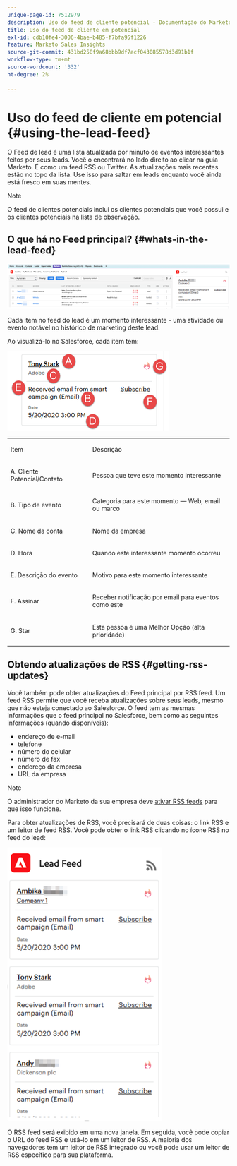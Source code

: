 ```yaml
---
unique-page-id: 7512979
description: Uso do feed de cliente potencial - Documentação do Marketo - Documentação do produto
title: Uso do feed de cliente em potencial
exl-id: cdb10fe4-3006-4bae-b485-f7bfa95f1226
feature: Marketo Sales Insights
source-git-commit: 431bd258f9a68bbb9df7acf043085578d3d91b1f
workflow-type: tm+mt
source-wordcount: '332'
ht-degree: 2%

---
```


# Uso do feed de cliente em potencial {#using-the-lead-feed}

O Feed de lead é uma lista atualizada por minuto de eventos interessantes feitos por seus leads. Você o encontrará no lado direito ao clicar na guia Marketo. É como um feed RSS ou Twitter. As atualizações mais recentes estão no topo da lista. Use isso para saltar em leads enquanto você ainda está fresco em suas mentes.

>[!NOTE]
>
>O feed de clientes potenciais inclui os clientes potenciais que você possui e os clientes potenciais na lista de observação.

## O que há no Feed principal? {#whats-in-the-lead-feed}

![](assets/using-the-lead-feed-1.png)

Cada item no feed do lead é um momento interessante - uma atividade ou evento notável no histórico de marketing deste lead.

Ao visualizá-lo no Salesforce, cada item tem:

![](assets/using-the-lead-feed-2.png)

<table> 
 <colgroup> 
  <col> 
  <col> 
 </colgroup> 
 <tbody> 
  <tr> 
   <td><p>Item</p></td> 
   <td><p>Descrição</p></td> 
  </tr> 
  <tr> 
   <td><p>A. Cliente Potencial/Contato</p></td> 
   <td><p>Pessoa que teve este momento interessante</p></td> 
  </tr> 
  <tr> 
   <td><p>B. Tipo de evento</p></td> 
   <td><p>Categoria para este momento — Web, email ou marco</p></td> 
  </tr> 
  <tr> 
   <td><p>C. Nome da conta</p></td> 
   <td><p>Nome da empresa</p></td> 
  </tr> 
  <tr> 
   <td><p>D. Hora</p></td> 
   <td><p>Quando este interessante momento ocorreu</p></td> 
  </tr> 
  <tr> 
   <td><p>E. Descrição do evento</p></td> 
   <td><p>Motivo para este momento interessante</p></td> 
  </tr> 
  <tr> 
   <td><p>F. Assinar</p></td> 
   <td><p>Receber notificação por email para eventos como este</p></td> 
  </tr> 
  <tr> 
   <td><p>G. Star</p></td> 
   <td><p>Esta pessoa é uma Melhor Opção (alta prioridade)</p></td> 
  </tr> 
 </tbody> 
</table>

## Obtendo atualizações de RSS {#getting-rss-updates}

Você também pode obter atualizações do Feed principal por RSS feed.  Um feed RSS permite que você receba atualizações sobre seus leads, mesmo que não esteja conectado ao Salesforce. O feed tem as mesmas informações que o feed principal no Salesforce, bem como as seguintes informações (quando disponíveis):

* endereço de e-mail
* telefone
* número do celular
* número de fax
* endereço da empresa
* URL da empresa

>[!NOTE]
>
>O administrador do Marketo da sua empresa deve [ativar RSS feeds](/help/marketo/product-docs/marketo-sales-insight/msi-for-salesforce/features/msi-configuration-tab/enable-rss-for-sales-insight.md) para que isso funcione.

Para obter atualizações de RSS, você precisará de duas coisas: o link RSS e um leitor de feed RSS. Você pode obter o link RSS clicando no ícone RSS no feed do lead:

![](assets/using-the-lead-feed-3.png)

O RSS feed será exibido em uma nova janela. Em seguida, você pode copiar o URL do feed RSS e usá-lo em um leitor de RSS. A maioria dos navegadores tem um leitor de RSS integrado ou você pode usar um leitor de RSS específico para sua plataforma.
